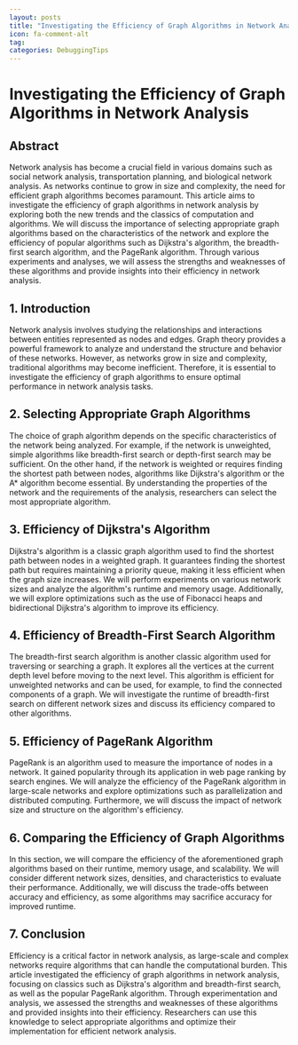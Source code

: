 ```yaml
---
layout: posts
title: "Investigating the Efficiency of Graph Algorithms in Network Analysis"
icon: fa-comment-alt
tag:      
categories: DebuggingTips
---
```



# Investigating the Efficiency of Graph Algorithms in Network Analysis

## Abstract
Network analysis has become a crucial field in various domains such as social network analysis, transportation planning, and biological network analysis. As networks continue to grow in size and complexity, the need for efficient graph algorithms becomes paramount. This article aims to investigate the efficiency of graph algorithms in network analysis by exploring both the new trends and the classics of computation and algorithms. We will discuss the importance of selecting appropriate graph algorithms based on the characteristics of the network and explore the efficiency of popular algorithms such as Dijkstra's algorithm, the breadth-first search algorithm, and the PageRank algorithm. Through various experiments and analyses, we will assess the strengths and weaknesses of these algorithms and provide insights into their efficiency in network analysis.

## 1. Introduction
Network analysis involves studying the relationships and interactions between entities represented as nodes and edges. Graph theory provides a powerful framework to analyze and understand the structure and behavior of these networks. However, as networks grow in size and complexity, traditional algorithms may become inefficient. Therefore, it is essential to investigate the efficiency of graph algorithms to ensure optimal performance in network analysis tasks.

## 2. Selecting Appropriate Graph Algorithms
The choice of graph algorithm depends on the specific characteristics of the network being analyzed. For example, if the network is unweighted, simple algorithms like breadth-first search or depth-first search may be sufficient. On the other hand, if the network is weighted or requires finding the shortest path between nodes, algorithms like Dijkstra's algorithm or the A* algorithm become essential. By understanding the properties of the network and the requirements of the analysis, researchers can select the most appropriate algorithm.

## 3. Efficiency of Dijkstra's Algorithm
Dijkstra's algorithm is a classic graph algorithm used to find the shortest path between nodes in a weighted graph. It guarantees finding the shortest path but requires maintaining a priority queue, making it less efficient when the graph size increases. We will perform experiments on various network sizes and analyze the algorithm's runtime and memory usage. Additionally, we will explore optimizations such as the use of Fibonacci heaps and bidirectional Dijkstra's algorithm to improve its efficiency.

## 4. Efficiency of Breadth-First Search Algorithm
The breadth-first search algorithm is another classic algorithm used for traversing or searching a graph. It explores all the vertices at the current depth level before moving to the next level. This algorithm is efficient for unweighted networks and can be used, for example, to find the connected components of a graph. We will investigate the runtime of breadth-first search on different network sizes and discuss its efficiency compared to other algorithms.

## 5. Efficiency of PageRank Algorithm
PageRank is an algorithm used to measure the importance of nodes in a network. It gained popularity through its application in web page ranking by search engines. We will analyze the efficiency of the PageRank algorithm in large-scale networks and explore optimizations such as parallelization and distributed computing. Furthermore, we will discuss the impact of network size and structure on the algorithm's efficiency.

## 6. Comparing the Efficiency of Graph Algorithms
In this section, we will compare the efficiency of the aforementioned graph algorithms based on their runtime, memory usage, and scalability. We will consider different network sizes, densities, and characteristics to evaluate their performance. Additionally, we will discuss the trade-offs between accuracy and efficiency, as some algorithms may sacrifice accuracy for improved runtime.

## 7. Conclusion
Efficiency is a critical factor in network analysis, as large-scale and complex networks require algorithms that can handle the computational burden. This article investigated the efficiency of graph algorithms in network analysis, focusing on classics such as Dijkstra's algorithm and breadth-first search, as well as the popular PageRank algorithm. Through experimentation and analysis, we assessed the strengths and weaknesses of these algorithms and provided insights into their efficiency. Researchers can use this knowledge to select appropriate algorithms and optimize their implementation for efficient network analysis.